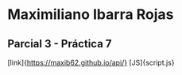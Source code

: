 # Maximiliano Ibarra Rojas
## Parcial 3 - Práctica 7

[link]{https://maxib62.github.io/api/}
[JS]{script.js}